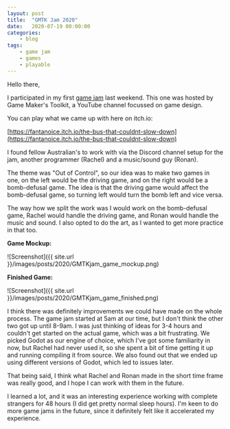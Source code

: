 ```yaml
---
layout: post
title:	"GMTK Jam 2020"
date:	2020-07-19 00:00:00
categories:
    - blog
tags:
    - game jam
    - games
    - playable
---
```


Hello there,

I participated in my first [game jam](https://en.wikipedia.org/wiki/Game_jam) last weekend.
This one was hosted by Game Maker's Toolkit, a YouTube channel focussed on game design.

You can play what we came up with here on itch.io:

[https://fantanoice.itch.io/the-bus-that-couldnt-slow-down](https://fantanoice.itch.io/the-bus-that-couldnt-slow-down)


I found fellow Australian's to work with via the Discord channel setup for the jam, another programmer (Rachel) and a music/sound guy (Ronan).

The theme was "Out of Control", so our idea was to make two games in one, on the left would be the driving game, and on the right would be a bomb-defusal game.
The idea is that the driving game would affect the bomb-defusal game, so turning left would turn the bomb left and vice versa.

The way how we split the work was I would work on the bomb-defusal game, Rachel would handle the driving game, and Ronan would handle the music and sound.
I also opted to do the art, as I wanted to get more practice in that too.

**Game Mockup:**

![Screenshot]({{ site.url }}/images/posts/2020/GMTKjam_game_mockup.png)


**Finished Game:**

![Screenshot]({{ site.url }}/images/posts/2020/GMTKjam_game_finished.png)

I think there was definitely improvements we could have made on the whole process. The game jam started at 5am at our time, but I don't think the other two got up until 8-9am. I was just thinking of ideas for 3-4 hours and couldn't get started on the actual game, which was a bit frustrating.
We picked Godot as our engine of choice, which I've got some familiarity in now, but Rachel had never used it, so she spent a bit of time getting it up and running compiling it from source. We also found out that we ended up using different versions of Godot, which led to issues later.

That being said, I think what Rachel and Ronan made in the short time frame was really good, and I hope I can work with them in the future.

I learned a lot, and it was an interesting experience working with complete strangers for 48 hours (I did get pretty normal sleep hours). I'm keen to do more game jams in the future, since it definitely felt like it accelerated my experience. 